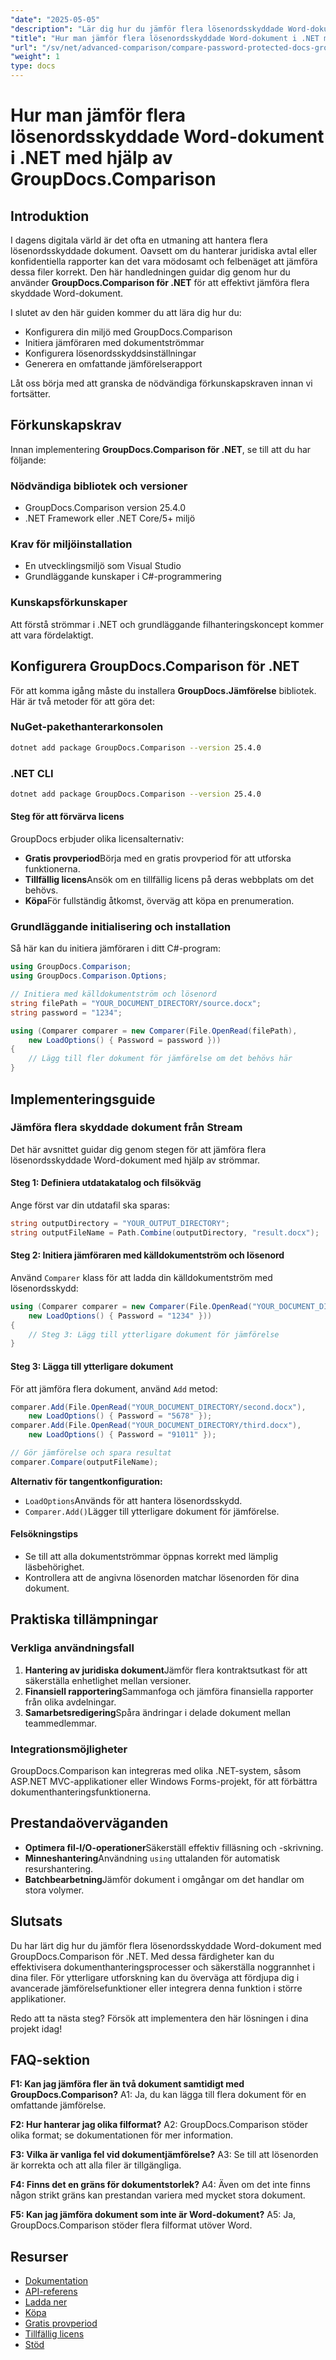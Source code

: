```yaml
---
"date": "2025-05-05"
"description": "Lär dig hur du jämför flera lösenordsskyddade Word-dokument sömlöst med GroupDocs.Comparison för .NET. Följ den här steg-för-steg-guiden med kodexempel och praktiska tillämpningar."
"title": "Hur man jämför flera lösenordsskyddade Word-dokument i .NET med hjälp av GroupDocs.Comparison"
"url": "/sv/net/advanced-comparison/compare-password-protected-docs-groupdocs-dotnet/"
"weight": 1
type: docs
---
```

# Hur man jämför flera lösenordsskyddade Word-dokument i .NET med hjälp av GroupDocs.Comparison

## Introduktion
I dagens digitala värld är det ofta en utmaning att hantera flera lösenordsskyddade dokument. Oavsett om du hanterar juridiska avtal eller konfidentiella rapporter kan det vara mödosamt och felbenäget att jämföra dessa filer korrekt. Den här handledningen guidar dig genom hur du använder **GroupDocs.Comparison för .NET** för att effektivt jämföra flera skyddade Word-dokument.

I slutet av den här guiden kommer du att lära dig hur du:
- Konfigurera din miljö med GroupDocs.Comparison
- Initiera jämföraren med dokumentströmmar
- Konfigurera lösenordsskyddsinställningar
- Generera en omfattande jämförelserapport

Låt oss börja med att granska de nödvändiga förkunskapskraven innan vi fortsätter.

## Förkunskapskrav
Innan implementering **GroupDocs.Comparison för .NET**, se till att du har följande:

### Nödvändiga bibliotek och versioner
- GroupDocs.Comparison version 25.4.0
- .NET Framework eller .NET Core/5+ miljö

### Krav för miljöinstallation
- En utvecklingsmiljö som Visual Studio
- Grundläggande kunskaper i C#-programmering

### Kunskapsförkunskaper
Att förstå strömmar i .NET och grundläggande filhanteringskoncept kommer att vara fördelaktigt.

## Konfigurera GroupDocs.Comparison för .NET
För att komma igång måste du installera **GroupDocs.Jämförelse** bibliotek. Här är två metoder för att göra det:

### NuGet-pakethanterarkonsolen
```bash
dotnet add package GroupDocs.Comparison --version 25.4.0
```

### .NET CLI
```bash
dotnet add package GroupDocs.Comparison --version 25.4.0
```

#### Steg för att förvärva licens
GroupDocs erbjuder olika licensalternativ:
- **Gratis provperiod**Börja med en gratis provperiod för att utforska funktionerna.
- **Tillfällig licens**Ansök om en tillfällig licens på deras webbplats om det behövs.
- **Köpa**För fullständig åtkomst, överväg att köpa en prenumeration.

### Grundläggande initialisering och installation
Så här kan du initiera jämföraren i ditt C#-program:

```csharp
using GroupDocs.Comparison;
using GroupDocs.Comparison.Options;

// Initiera med källdokumentström och lösenord
string filePath = "YOUR_DOCUMENT_DIRECTORY/source.docx";
string password = "1234";

using (Comparer comparer = new Comparer(File.OpenRead(filePath), 
    new LoadOptions() { Password = password }))
{
    // Lägg till fler dokument för jämförelse om det behövs här
}
```

## Implementeringsguide
### Jämföra flera skyddade dokument från Stream
Det här avsnittet guidar dig genom stegen för att jämföra flera lösenordsskyddade Word-dokument med hjälp av strömmar.

#### Steg 1: Definiera utdatakatalog och filsökväg
Ange först var din utdatafil ska sparas:

```csharp
string outputDirectory = "YOUR_OUTPUT_DIRECTORY";
string outputFileName = Path.Combine(outputDirectory, "result.docx");
```

#### Steg 2: Initiera jämföraren med källdokumentström och lösenord
Använd `Comparer` klass för att ladda din källdokumentström med lösenordsskydd:

```csharp
using (Comparer comparer = new Comparer(File.OpenRead("YOUR_DOCUMENT_DIRECTORY/source.docx"), 
    new LoadOptions() { Password = "1234" }))
{
    // Steg 3: Lägg till ytterligare dokument för jämförelse
}
```

#### Steg 3: Lägga till ytterligare dokument
För att jämföra flera dokument, använd `Add` metod:

```csharp
comparer.Add(File.OpenRead("YOUR_DOCUMENT_DIRECTORY/second.docx"), 
    new LoadOptions() { Password = "5678" });
comparer.Add(File.OpenRead("YOUR_DOCUMENT_DIRECTORY/third.docx"), 
    new LoadOptions() { Password = "91011" });

// Gör jämförelse och spara resultat
comparer.Compare(outputFileName);
```

**Alternativ för tangentkonfiguration:**
- `LoadOptions`Används för att hantera lösenordsskydd.
- `Comparer.Add()`Lägger till ytterligare dokument för jämförelse.

#### Felsökningstips
- Se till att alla dokumentströmmar öppnas korrekt med lämplig läsbehörighet.
- Kontrollera att de angivna lösenorden matchar lösenorden för dina dokument.

## Praktiska tillämpningar
### Verkliga användningsfall
1. **Hantering av juridiska dokument**Jämför flera kontraktsutkast för att säkerställa enhetlighet mellan versioner.
2. **Finansiell rapportering**Sammanfoga och jämföra finansiella rapporter från olika avdelningar.
3. **Samarbetsredigering**Spåra ändringar i delade dokument mellan teammedlemmar.

### Integrationsmöjligheter
GroupDocs.Comparison kan integreras med olika .NET-system, såsom ASP.NET MVC-applikationer eller Windows Forms-projekt, för att förbättra dokumenthanteringsfunktionerna.

## Prestandaöverväganden
- **Optimera fil-I/O-operationer**Säkerställ effektiv filläsning och -skrivning.
- **Minneshantering**Användning `using` uttalanden för automatisk resurshantering.
- **Batchbearbetning**Jämför dokument i omgångar om det handlar om stora volymer.

## Slutsats
Du har lärt dig hur du jämför flera lösenordsskyddade Word-dokument med GroupDocs.Comparison för .NET. Med dessa färdigheter kan du effektivisera dokumenthanteringsprocesser och säkerställa noggrannhet i dina filer. För ytterligare utforskning kan du överväga att fördjupa dig i avancerade jämförelsefunktioner eller integrera denna funktion i större applikationer.

Redo att ta nästa steg? Försök att implementera den här lösningen i dina projekt idag!

## FAQ-sektion
**F1: Kan jag jämföra fler än två dokument samtidigt med GroupDocs.Comparison?**
A1: Ja, du kan lägga till flera dokument för en omfattande jämförelse.

**F2: Hur hanterar jag olika filformat?**
A2: GroupDocs.Comparison stöder olika format; se dokumentationen för mer information.

**F3: Vilka är vanliga fel vid dokumentjämförelse?**
A3: Se till att lösenorden är korrekta och att alla filer är tillgängliga.

**F4: Finns det en gräns för dokumentstorlek?**
A4: Även om det inte finns någon strikt gräns kan prestandan variera med mycket stora dokument.

**F5: Kan jag jämföra dokument som inte är Word-dokument?**
A5: Ja, GroupDocs.Comparison stöder flera filformat utöver Word.

## Resurser
- [Dokumentation](https://docs.groupdocs.com/comparison/net/)
- [API-referens](https://reference.groupdocs.com/comparison/net/)
- [Ladda ner](https://releases.groupdocs.com/comparison/net/)
- [Köpa](https://purchase.groupdocs.com/buy)
- [Gratis provperiod](https://releases.groupdocs.com/comparison/net/)
- [Tillfällig licens](https://purchase.groupdocs.com/temporary-license/)
- [Stöd](https://forum.groupdocs.com/c/comparison/)